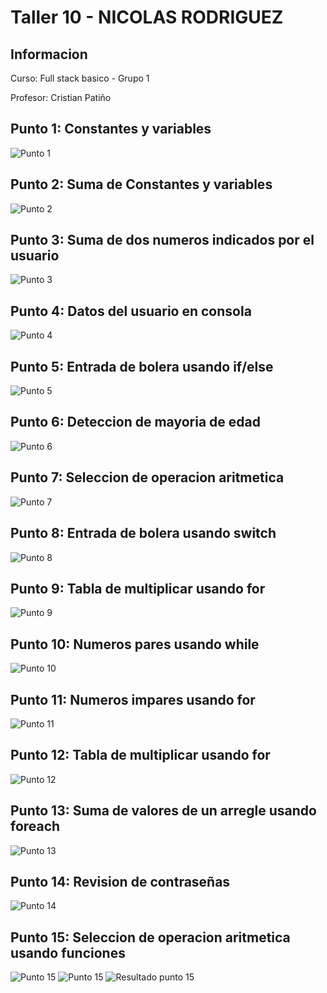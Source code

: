 <h1>Taller 10 - NICOLAS RODRIGUEZ</h1>
<h2>Informacion</h2>
<p>Curso: Full stack basico - Grupo 1</p>
<p>Profesor: Cristian Patiño</p>

<h2>Punto 1: Constantes y variables</h2>
<img src="./public/images/punto-1.PNG" alt = "Punto 1">

<h2>Punto 2: Suma de Constantes y variables</h2>
<img src="./public/images/punto-2.PNG" alt = "Punto 2">

<h2>Punto 3: Suma de dos numeros indicados por el usuario</h2>
<img src="./public/images/punto-3.PNG" alt = "Punto 3">

<h2>Punto 4: Datos del usuario en consola</h2>
<img src="./public/images/punto-4.PNG" alt = "Punto 4">

<h2>Punto 5: Entrada de bolera usando if/else</h2>
<img src="./public/images/punto-5.PNG" alt = "Punto 5">

<h2>Punto 6: Deteccion de mayoria de edad</h2>
<img src="./public/images/punto-6.PNG" alt = "Punto 6">

<h2>Punto 7: Seleccion de operacion aritmetica </h2>
<img src="./public/images/punto-7.PNG" alt = "Punto 7">

<h2>Punto 8: Entrada de bolera usando switch</h2>
<img src="./public/images/punto-8.PNG" alt = "Punto 8">

<h2>Punto 9: Tabla de multiplicar usando for</h2>
<img src="./public/images/punto-9.PNG" alt = "Punto 9">

<h2>Punto 10: Numeros pares usando while</h2>
<img src="./public/images/punto-10.PNG" alt = "Punto 10">

<h2>Punto 11: Numeros impares usando for</h2>
<img src="./public/images/punto-11.PNG" alt = "Punto 11">

<h2>Punto 12: Tabla de multiplicar usando for</h2>
<img src="./public/images/punto-12.PNG" alt = "Punto 12">

<h2>Punto 13: Suma de valores de un arregle usando foreach</h2>
<img src="./public/images/punto-13.PNG" alt = "Punto 13">

<h2>Punto 14: Revision de contraseñas</h2>
<img src="./public/images/punto-14.PNG" alt = "Punto 14">

<h2>Punto 15: Seleccion de operacion aritmetica usando funciones</h2>
<img src="./public/images/punto-15-1.PNG" alt ="Punto 15">
<img src="./public/images/punto-15-2.PNG" alt ="Punto 15">
<img src="./public/images/punto-15-3.PNG" alt ="Resultado punto 15">